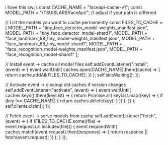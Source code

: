 i have this sw.js
const CACHE_NAME = "faceapi-cache-v1";
const MODEL_PATH = "/TSUISLARS/faceApi/"; // adjust if your path is different

// List the models you want to cache permanently
const FILES_TO_CACHE = [
    MODEL_PATH + "tiny_face_detector_model-weights_manifest.json",
    MODEL_PATH + "tiny_face_detector_model-shard1",
    MODEL_PATH + "face_landmark_68_tiny_model-weights_manifest.json",
    MODEL_PATH + "face_landmark_68_tiny_model-shard1",
    MODEL_PATH + "face_recognition_model-weights_manifest.json",
    MODEL_PATH + "face_recognition_model-shard1"
];

// Install event → cache all model files
self.addEventListener("install", (event) => {
    event.waitUntil(
        caches.open(CACHE_NAME).then((cache) => {
            return cache.addAll(FILES_TO_CACHE);
        })
    );
    self.skipWaiting();
});

// Activate event → cleanup old caches if version changes
self.addEventListener("activate", (event) => {
    event.waitUntil(
        caches.keys().then((keyList) => {
            return Promise.all(
                keyList.map((key) => {
                    if (key !== CACHE_NAME) {
                        return caches.delete(key);
                    }
                })
            );
        })
    );
    self.clients.claim();
});

// Fetch event → serve models from cache
self.addEventListener("fetch", (event) => {
    if (FILES_TO_CACHE.some((file) => event.request.url.includes(file))) {
        event.respondWith(
            caches.match(event.request).then((response) => {
                return response || fetch(event.request);
            })
        );
    }
});
